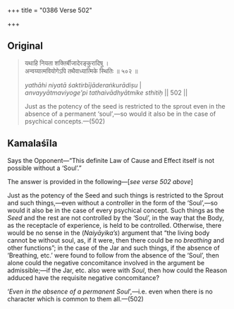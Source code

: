 +++
title = "0386 Verse 502"

+++
## Original 
>
> यथाहि नियता शक्तिर्बीजादेरङ्कुरादिषु ।  
> अन्वय्यात्मवियोगेऽपि तथैवाध्यात्मिके स्थितिः ॥ ५०२ ॥ 
>
> *yathāhi niyatā śaktirbījāderaṅkurādiṣu* \|  
> *anvayyātmaviyoge'pi tathaivādhyātmike sthitiḥ* \|\| 502 \|\| 
>
> Just as the potency of the seed is restricted to the sprout even in the absence of a permanent ‘soul’,—so would it also be in the case of psychical concepts.—(502)



## Kamalaśīla

Says the Opponent—“This definite Law of Cause and Effect itself is not possible without a ‘Soul’.”

The answer is provided in the following—[*see verse 502 above*]

Just as the potency of the Seed and such things is restricted to the Sprout and such things,—even without a controller in the form of the ‘Soul’,—so would it also be in the case of every psychical concept. Such things as the *Seed* and the rest are not controlled by the ‘Soul’, in the way that the Body, as the receptacle of experience, is held to be controlled. Otherwise, there would be no sense in the (*Naiyāyika’s*) argument that “the living body cannot be without soul, as, if it were, then there could be no *breathing* and other functions”; in the case of the Jar and such things, if the absence of ‘Breathing, etc.’ were found to follow from the absence of the ‘Soul’, then alone could the negative concomitance involved in the argument be admissible;—if the Jar, etc. also were with *Soul*, then how could the Reason adduced have the requisite negative concomitance?

‘*Even in the absence of a permanent Soul*’,—i.e. even when there is no character which is common to them all.—(502)


